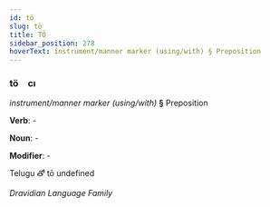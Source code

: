 ```yaml
---
id: tö
slug: tö
title: TÖ
sidebar_position: 278
hoverText: instrument/manner marker (using/with) § Preposition
---
```


### tö&emsp;<span kind="abugida">cı</span>

*instrument/manner marker (using/with)* **§** Preposition

**Verb**: -

**Noun**: -

**Modifier**: -

Telugu తో tō undefined

*Dravidian Language Family*